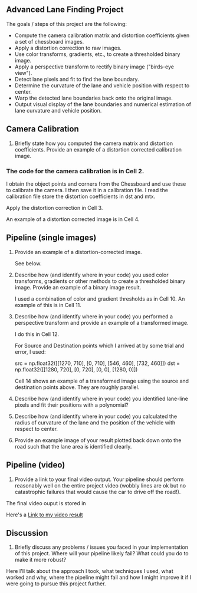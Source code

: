 ## Advanced Lane Finding Project

The goals / steps of this project are the following:

* Compute the camera calibration matrix and distortion coefficients given a set of chessboard images.
* Apply a distortion correction to raw images.
* Use color transforms, gradients, etc., to create a thresholded binary image.
* Apply a perspective transform to rectify binary image ("birds-eye view").
* Detect lane pixels and fit to find the lane boundary.
* Determine the curvature of the lane and vehicle position with respect to center.
* Warp the detected lane boundaries back onto the original image.
* Output visual display of the lane boundaries and numerical estimation of lane curvature and vehicle position.


## Camera Calibration

1. Briefly state how you computed the camera matrix and distortion coefficients. Provide an example of a distortion corrected calibration image.

### The code for the camera calibration is in Cell 2. 

I obtain the object points and corners from the Chessboard and use these to calibrate the camera. I then save it in a calibration file. I read the calibration file store the distortion coefficients in dst and mtx. 

Apply the distortion correction in Cell 3.

An example of a distortion corrected image is in Cell 4.


## Pipeline (single images)
1. Provide an example of a distortion-corrected image.

   See below.

2. Describe how (and identify where in your code) you used color transforms, gradients or other methods to create a thresholded binary image. Provide an example of a binary image result.

   I used a combination of color and gradient thresholds as in Cell 10. An example of this is in Cell 11.

3. Describe how (and identify where in your code) you performed a perspective transform and provide an example of a transformed    image.

   I do this in Cell 12. 

   For Source and Destination points which I arrived at by some trial and error, I used:

   src = np.float32([[1270, 710],
                      [0,    710],
                      [546, 460],
                      [732, 460]])
   dst = np.float32([[1280, 720],
                      [0, 720],
                      [0, 0],
                      [1280, 0]])
                      
   Cell 14 shows an example of a transformed image using the source and destination points above. They are roughly parallel.
 
4. Describe how (and identify where in your code) you identified lane-line pixels and fit their positions with a polynomial?
 
 
5. Describe how (and identify where in your code) you calculated the radius of curvature of the lane and the position of the        vehicle with respect to center.
 
 
6. Provide an example image of your result plotted back down onto the road such that the lane area is identified clearly.
 
 
 ## Pipeline (video)
1. Provide a link to your final video output. Your pipeline should perform reasonably well on the entire project video (wobbly      lines are ok but no catastrophic failures that would cause the car to drive off the road!).

  The final video ouput is stored in <p>Here's a <a href="./result.mp4">Link to my video result</a></p>


## Discussion
1. Briefly discuss any problems / issues you faced in your implementation of this project. Where will your pipeline likely fail?    What could you do to make it more robust?

Here I'll talk about the approach I took, what techniques I used, what worked and why, where the pipeline might fail and how I might improve it if I were going to pursue this project further.
